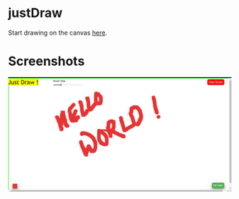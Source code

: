 

# justDraw
Start drawing on the canvas [here](https://justdraw.saugaat.com.np/).

# Screenshots
*![](ss1.jpg)*


